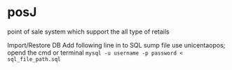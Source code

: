 # posJ
point of sale system which support the all type of retails 


Import/Restore DB
Add following line in to SQL sump file
use unicentaopos;
opend the cmd or terminal
`mysql -u username -p password < sql_file_path.sql`
